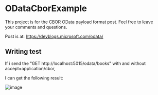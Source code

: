 # ODataCborExample

This project is for the CBOR OData payload format post.
Feel free to leave your comments and questions.


Post is at: https://devblogs.microsoft.com/odata/


## Writing test

If i send the "GET http://localhost:5015/odata/books" with and without accept=application/cbor,

I can get the following result:

![image](https://user-images.githubusercontent.com/9426627/236030268-eb7879dc-6e55-4990-9262-e2f29e40d554.png)

